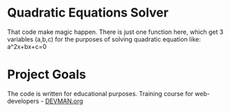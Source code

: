 # Quadratic Equations Solver

That code make magic happen. There is just one function here, which get 3 variables (a,b,c) for the purposes of solving quadratic 
equation like: a^2x+bx+c=0

# Project Goals

The code is written for educational purposes. Training course for web-developers - [DEVMAN.org](https://devman.org)
